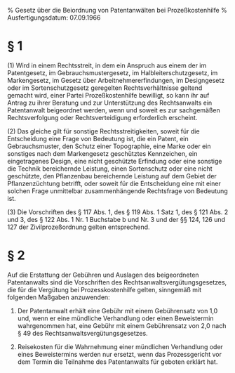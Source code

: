 % Gesetz über die Beiordnung von Patentanwälten bei Prozeßkostenhilfe
% Ausfertigungsdatum: 07.09.1966
 
# § 1

(1) Wird in einem Rechtsstreit, in dem ein Anspruch aus einem der im Patentgesetz, im Gebrauchsmustergesetz, im Halbleiterschutzgesetz, im Markengesetz, im Gesetz über Arbeitnehmererfindungen, im Designgesetz oder im Sortenschutzgesetz geregelten Rechtsverhältnisse geltend gemacht wird, einer Partei Prozeßkostenhilfe bewilligt, so kann ihr auf Antrag zu ihrer Beratung und zur Unterstützung des Rechtsanwalts ein Patentanwalt beigeordnet werden, wenn und soweit es zur sachgemäßen Rechtsverfolgung oder Rechtsverteidigung erforderlich erscheint.

(2) Das gleiche gilt für sonstige Rechtsstreitigkeiten, soweit für die Entscheidung eine Frage von Bedeutung ist, die ein Patent, ein Gebrauchsmuster, den Schutz einer Topographie, eine Marke oder ein sonstiges nach dem Markengesetz geschütztes Kennzeichen, ein eingetragenes Design, eine nicht geschützte Erfindung oder eine sonstige die Technik bereichernde Leistung, einen Sortenschutz oder eine nicht geschützte, den Pflanzenbau bereichernde Leistung auf dem Gebiet der Pflanzenzüchtung betrifft, oder soweit für die Entscheidung eine mit einer solchen Frage unmittelbar zusammenhängende Rechtsfrage von Bedeutung ist.

(3) Die Vorschriften des § 117 Abs. 1, des § 119 Abs. 1 Satz 1, des § 121 Abs. 2 und 3, des § 122 Abs. 1 Nr. 1 Buchstabe b und Nr. 3 und der §§ 124, 126 und 127 der Zivilprozeßordnung gelten entsprechend.

# § 2

Auf die Erstattung der Gebühren und Auslagen des beigeordneten Patentanwalts sind die Vorschriften des Rechtsanwaltsvergütungsgesetzes, die für die Vergütung bei Prozesskostenhilfe gelten, sinngemäß mit folgenden Maßgaben anzuwenden:

1. Der Patentanwalt erhält eine Gebühr mit einem Gebührensatz von 1,0 und, wenn er eine mündliche Verhandlung oder einen Beweistermin wahrgenommen hat, eine Gebühr mit einem Gebührensatz von 2,0 nach § 49 des Rechtsanwaltsvergütungsgesetzes.

2. Reisekosten für die Wahrnehmung einer mündlichen Verhandlung oder eines Beweistermins werden nur ersetzt, wenn das Prozessgericht vor dem Termin die Teilnahme des Patentanwalts für geboten erklärt hat.
